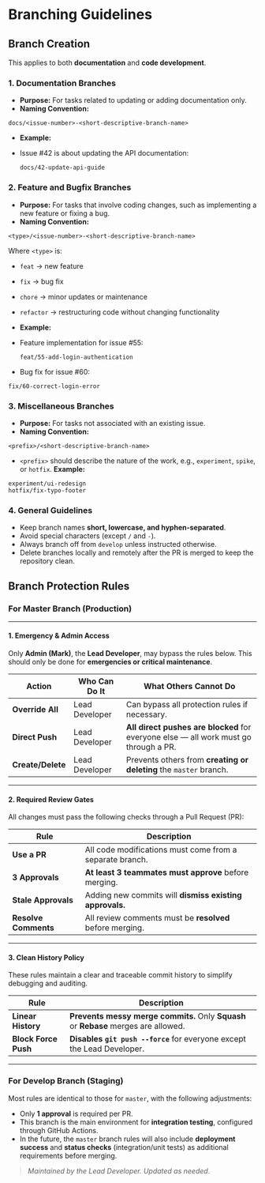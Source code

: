 # Branching Guidelines

## Branch Creation

 This applies to both **documentation** and **code development**.

### 1. Documentation Branches

- **Purpose:** For tasks related to updating or adding documentation only.
- **Naming Convention:**

```
docs/<issue-number>-<short-descriptive-branch-name>
```

- **Example:**
- Issue #42 is about updating the API documentation:

  ```
  docs/42-update-api-guide
  ```

### 2. Feature and Bugfix Branches

- **Purpose:** For tasks that involve coding changes, such as implementing a new feature or fixing a bug.
- **Naming Convention:**

```
<type>/<issue-number>-<short-descriptive-branch-name>
```

Where `<type>` is:

- `feat` → new feature
- `fix` → bug fix
- `chore` → minor updates or maintenance
- `refactor` → restructuring code without changing functionality
- **Example:**
- Feature implementation for issue #55:

  ```
  feat/55-add-login-authentication
  ```  

- Bug fix for issue #60:

```
fix/60-correct-login-error
```

### 3. Miscellaneous Branches

- **Purpose:** For tasks not associated with an existing issue.
- **Naming Convention:**

```
<prefix>/<short-descriptive-branch-name>
```

- `<prefix>` should describe the nature of the work, e.g., `experiment`, `spike`, or `hotfix`.
**Example:**

```
experiment/ui-redesign
hotfix/fix-typo-footer
```

### 4. General Guidelines

- Keep branch names **short, lowercase, and hyphen-separated**.
- Avoid special characters (except `/` and `-`).
- Always branch off from `develop` unless instructed otherwise.
- Delete branches locally and remotely after the PR is merged to keep the repository clean.

## Branch Protection Rules

### For Master Branch (Production)

---

#### 1. Emergency & Admin Access

Only **Admin (Mark)**, the **Lead Developer**, may bypass the rules below. This should only be done for **emergencies or critical maintenance**.

| Action            | Who Can Do It  | What Others **Cannot** Do                                                            |
| ----------------- | -------------- | ------------------------------------------------------------------------------------ |
| **Override All**  | Lead Developer | Can bypass all protection rules if necessary.                                        |
| **Direct Push**   | Lead Developer | **All direct pushes are blocked** for everyone else — all work must go through a PR. |
| **Create/Delete** | Lead Developer | Prevents others from **creating or deleting** the `master` branch.                   |

---

#### 2. Required Review Gates

All changes must pass the following checks through a Pull Request (PR):

| Rule                 | Description                                              |
| -------------------- | -------------------------------------------------------- |
| **Use a PR**         | All code modifications must come from a separate branch. |
| **3 Approvals**      | **At least 3 teammates must approve** before merging.    |
| **Stale Approvals**  | Adding new commits will **dismiss existing approvals.**  |
| **Resolve Comments** | All review comments must be **resolved** before merging. |

---

#### 3. Clean History Policy

These rules maintain a clear and traceable commit history to simplify debugging and auditing.

| Rule                 | Description                                                                         |
| -------------------- | ----------------------------------------------------------------------------------- |
| **Linear History**   | **Prevents messy merge commits.** Only **Squash** or **Rebase** merges are allowed. |
| **Block Force Push** | **Disables `git push --force`** for everyone except the Lead Developer.             |

---

### For Develop Branch (Staging)

Most rules are identical to those for `master`, with the following adjustments:

- Only **1 approval** is required per PR.
- This branch is the main environment for **integration testing**, configured through GitHub Actions.
- In the future, the `master` branch rules will also include **deployment success** and **status checks** (integration/unit tests) as additional requirements before merging.

> _Maintained by the Lead Developer. Updated as needed._
